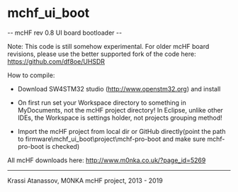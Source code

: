 # mchf_ui_boot

-- mcHF rev 0.8 UI board bootloader --

Note: This code is still somehow experimental. For older mcHF board revisions, please use the better supported 
fork of the code here: https://github.com/df8oe/UHSDR

How to compile:

- Download SW4STM32 studio (http://www.openstm32.org) and install

- On first run set your Workspace directory to something in MyDocuments,
not the mcHF project directory! In Eclipse, unlike other IDEs, the Workspace
is settings holder, not projects grouping method!

- Import the mcHF project from local dir or GitHub directly(point the path to
firmware\mchf_ui_boot\project\mchf-pro-boot and make sure mchf-pro-boot is checked)

All mcHF downloads here: http://www.m0nka.co.uk/?page_id=5269

--------------------------------------------------------------
Krassi Atanassov, M0NKA
mcHF project, 2013 - 2019